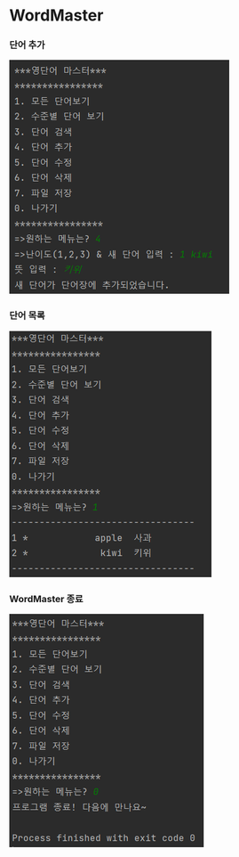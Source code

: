 # WordMaster
### 단어 추가
<img src="./readme/wordCreate.PNG"/>

### 단어 목록
<img src="./readme/wordRead.PNG"/>

### WordMaster 종료
<img src="./readme/wordMasterEnd.PNG">
